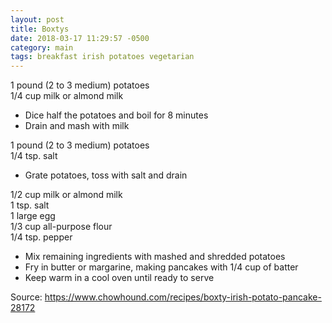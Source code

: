 ```yaml
---
layout: post
title: Boxtys
date: 2018-03-17 11:29:57 -0500
category: main
tags: breakfast irish potatoes vegetarian
---
```

1 pound (2 to 3 medium) potatoes  
1/4 cup milk or almond milk  

  * Dice half the potatoes and boil for 8 minutes
  * Drain and mash with milk

1 pound (2 to 3 medium) potatoes  
1/4 tsp. salt  

  * Grate potatoes, toss with salt and drain

1/2 cup milk or almond milk  
1 tsp. salt  
1 large egg  
1/3 cup all-purpose flour  
1/4 tsp. pepper  

  * Mix remaining ingredients with mashed and shredded potatoes
  * Fry in butter or margarine, making pancakes with 1/4 cup of batter
  * Keep warm in a cool oven until ready to serve

Source: <https://www.chowhound.com/recipes/boxty-irish-potato-pancake-28172>
